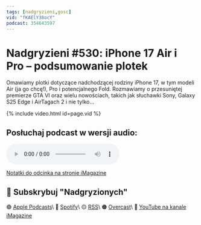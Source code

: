 ```yaml
---
tags: [nadgryzieni,gosc]
vid: "fKAElY38ocY"
podcast: 354643597
---
```


# Nadgryzieni #530: iPhone 17 Air i Pro – podsumowanie plotek

Omawiamy plotki dotyczące nadchodzącej rodziny iPhone 17, w tym modeli Air (ja go chcę!), Pro i potencjalnego Fold. Rozmawiamy o przesuniętej premierze GTA VI oraz wielu nowościach, takich jak słuchawki Sony, Galaxy S25 Edge i AirTagach 2 i nie tylko…

{% include video.html id=page.vid %}

<!--More-->

## Posłuchaj podcast w wersji audio:

<audio controls>
<source src="https://media.blubrry.com/nadgryzieni/imagazine.stronazen.pl/nadgryzieni/Nadgryzieni-Odcinek-530.mp3" type="audio/mpeg">
</audio>



[Notatki do odcinka na stronie iMagazine]()

## 🍎 Subskrybuj "Nadgryzionych"

🟣 [Apple Podcasts](https://podcasts.apple.com/pl/podcast/nadgryzieni-rozmowy-nie-tylko-o-tech/id354643597)\\
🔵 [Spotify](https://open.spotify.com/show/5KtWAdPjRr6X0oXHV0FqVf)\\
🟡 [RSS](https://retrorocketnetwork.pl/category/nadgryzieni-rss/feed/)\\
🟠 [Overcast](https://overcast.fm/itunes354643597/nadgryzieni-rozmowy-nie-tylko-o-apple)\\
🔴 [YouTube na kanale iMagazine](https://www.youtube.com/@imagazinepl/podcasts)

<!--podcast: 354643597-->

[n]: https://michael.gratis/nozbe_pl
[np]: https://michael.gratis/nozbepersonal_pl
